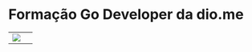 # Formação Go Developer da dio.me
<table>
    <tr>
        <td><img src='./some_images/diologo.svg></td>
        <td><img src='./some_images/godev.webp></td>
        <td><img src='./some_images/gologo.webp></td>
    </tr>
</table>

- (ok) Primeiros Passos (5/5)
- (ok) Aprendendo Estruturas em Go (5/5)
- (ok) Ampliando os Seus Conhecimentos em GO (5/5)
- (ok) Servidores e APIs REST em Go (5/5)
- (ok) Aprendendo Testes Unitários em Go (4/4)
